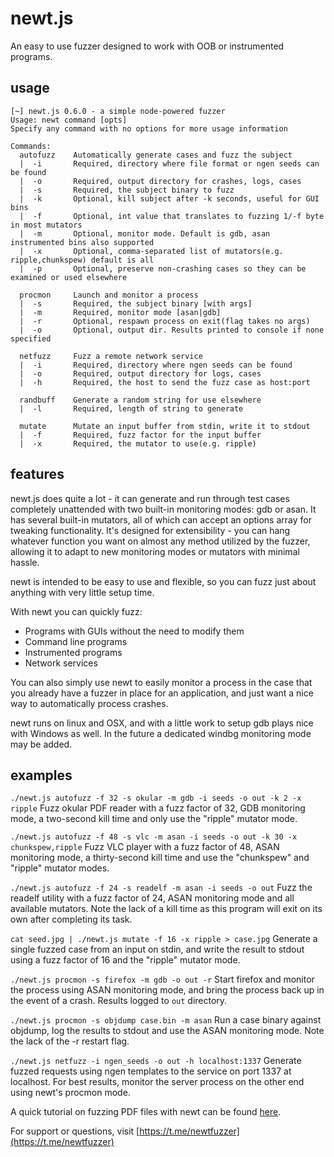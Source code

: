 # newt.js

An easy to use fuzzer designed to work with OOB or instrumented programs. 

## usage
```
[~] newt.js 0.6.0 - a simple node-powered fuzzer
Usage: newt command [opts]
Specify any command with no options for more usage information

Commands:
  autofuzz    Automatically generate cases and fuzz the subject
  |  -i       Required, directory where file format or ngen seeds can be found
  |  -o       Required, output directory for crashes, logs, cases
  |  -s       Required, the subject binary to fuzz
  |  -k       Optional, kill subject after -k seconds, useful for GUI bins
  |  -f       Optional, int value that translates to fuzzing 1/-f byte in most mutators
  |  -m       Optional, monitor mode. Default is gdb, asan instrumented bins also supported
  |  -x       Optional, comma-separated list of mutators(e.g. ripple,chunkspew) default is all
  |  -p       Optional, preserve non-crashing cases so they can be examined or used elsewhere

  procmon     Launch and monitor a process
  |  -s       Required, the subject binary [with args]
  |  -m       Required, monitor mode [asan|gdb]
  |  -r       Optional, respawn process on exit(flag takes no args)
  |  -o       Optional, output dir. Results printed to console if none specified

  netfuzz     Fuzz a remote network service
  |  -i       Required, directory where ngen seeds can be found
  |  -o       Required, output directory for logs, cases
  |  -h       Required, the host to send the fuzz case as host:port

  randbuff    Generate a random string for use elsewhere
  |  -l       Required, length of string to generate

  mutate      Mutate an input buffer from stdin, write it to stdout
  |  -f       Required, fuzz factor for the input buffer
  |  -x       Required, the mutator to use(e.g. ripple)
```

## features
newt.js does quite a lot - it can generate and run through test cases completely unattended with two built-in monitoring modes: gdb or asan. It has several built-in mutators, all of which can accept an options array for tweaking functionality. It's designed for extensibility - you can hang whatever function you want on almost any method utilized by the fuzzer, allowing it to adapt to new monitoring modes or mutators with minimal hassle.

newt is intended to be easy to use and flexible, so you can fuzz just about anything with very little setup time. 

With newt you can quickly fuzz:
- Programs with GUIs without the need to modify them
- Command line programs
- Instrumented programs
- Network services

You can also simply use newt to easily monitor a process in the case that you already have a fuzzer in place for an application, and just want a nice way to automatically process crashes. 

newt runs on linux and OSX, and with a little work to setup gdb plays nice with Windows as well. In the future a dedicated windbg monitoring mode may be added. 

## examples
`./newt.js autofuzz -f 32 -s okular -m gdb -i seeds -o out -k 2 -x ripple`
Fuzz okular PDF reader with a fuzz factor of 32, GDB monitoring mode, a two-second kill time and only use the "ripple" mutator mode.

`./newt.js autofuzz -f 48 -s vlc -m asan -i seeds -o out -k 30 -x chunkspew,ripple`
Fuzz VLC player with a fuzz factor of 48, ASAN monitoring mode, a thirty-second kill time and use the "chunkspew" and "ripple" mutator modes.

`./newt.js autofuzz -f 24 -s readelf -m asan -i seeds -o out`
Fuzz the readelf utility with a fuzz factor of 24, ASAN monitoring mode and all available mutators. Note the lack of a kill time as this program will exit on its own after completing its task. 

`cat seed.jpg | ./newt.js mutate -f 16 -x ripple > case.jpg`
Generate a single fuzzed case from an input on stdin, and write the result to stdout using a fuzz factor of 16 and the "ripple" mutator mode.

`./newt.js procmon -s firefox -m gdb -o out -r`
Start firefox and monitor the process using ASAN monitoring mode, and bring the process back up in the event of a crash. Results logged to `out` directory. 

`./newt.js procmon -s objdump case.bin -m asan`
Run a case binary against objdump, log the results to stdout and use the ASAN monitoring mode. Note the lack of the -r restart flag. 

`./newt.js netfuzz -i ngen_seeds -o out -h localhost:1337`
Generate fuzzed requests using ngen templates to the service on port 1337 at localhost. For best results, monitor the server process on the other end using newt's procmon mode. 

A quick tutorial on fuzzing PDF files with newt can be found [here](https://wreet.xyz/2019/03/04/simple-fuzzing-with-newt/).

For support or questions, visit [https://t.me/newtfuzzer](https://t.me/newtfuzzer)

